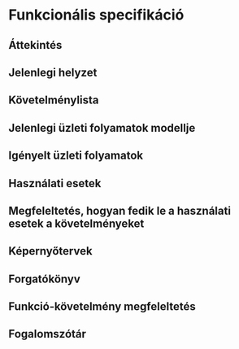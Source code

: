 
# Funkcionális specifikáció
##  Áttekintés


## Jelenlegi helyzet


## Követelménylista


## Jelenlegi üzleti folyamatok modellje


## Igényelt üzleti folyamatok


## Használati esetek


## Megfeleltetés, hogyan fedik le a használati esetek a követelményeket


## Képernyőtervek


## Forgatókönyv


## Funkció-követelmény megfeleltetés


## Fogalomszótár

